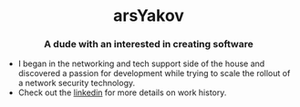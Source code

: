 <h1 align="center">arsYakov</h1>
<h3 align="center">A dude with an interested in creating software</h3>

- I began in the networking and tech support side of the house and discovered a passion for development while trying to scale the rollout of a network security technology.
- Check out the [linkedin](https://linkedin.com/in/hagopiant) for more details on work history.
